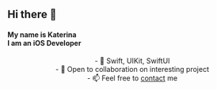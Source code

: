 
  <h2 align="crnter">Hi there 👋</h2> 
<h4 align="crnter"> My name is Katerina <br/>
I am an iOS Developer</h4>


<p align="center">
- 🍏 Swift, UIKit, SwiftUI <br/>
- 🔗 Open to collaboration on interesting project <br/>
- 📫 Feel free to <a href="https://www.linkedin.com/in/katerina-karaoglu/">contact</a> me
</p>
